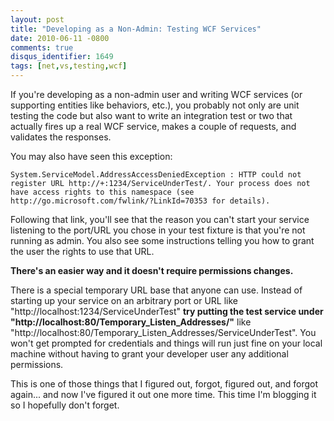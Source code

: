 ```yaml
---
layout: post
title: "Developing as a Non-Admin: Testing WCF Services"
date: 2010-06-11 -0800
comments: true
disqus_identifier: 1649
tags: [net,vs,testing,wcf]
---
```

If you're developing as a non-admin user and writing WCF services (or
supporting entities like behaviors, etc.), you probably not only are
unit testing the code but also want to write an integration test or two
that actually fires up a real WCF service, makes a couple of requests,
and validates the responses.

You may also have seen this exception:

`System.ServiceModel.AddressAccessDeniedException : HTTP could not register URL http://+:1234/ServiceUnderTest/. Your process does not have access rights to this namespace (see http://go.microsoft.com/fwlink/?LinkId=70353 for details).`

Following that link, you'll see that the reason you can't start your
service listening to the port/URL you chose in your test fixture is that
you're not running as admin. You also see some instructions telling you
how to grant the user the rights to use that URL.

**There's an easier way and it doesn't require permissions changes.**

There is a special temporary URL base that anyone can use. Instead of
starting up your service on an arbitrary port or URL like
"http://localhost:1234/ServiceUnderTest" **try putting the test service
under "http://localhost:80/Temporary\_Listen\_Addresses/"** like
"http://localhost:80/Temporary\_Listen\_Addresses/ServiceUnderTest". You
won't get prompted for credentials and things will run just fine on your
local machine without having to grant your developer user any additional
permissions.

This is one of those things that I figured out, forgot, figured out, and
forgot again... and now I've figured it out one more time. This time I'm
blogging it so I hopefully don't forget.

